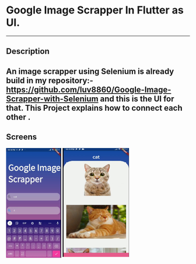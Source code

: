 # Google Image Scrapper In Flutter as UI.
---

## Description 

An image scrapper using Selenium is already build in my repository:- https://github.com/luv8860/Google-Image-Scrapper-with-Selenium  and this is the UI for that. This Project explains how to connect each other .
---

## Screens
<p>
<img src="assets/one.jpg" height="300em" />
<img src="assets/two.jpg" height="300em" />
</p>

